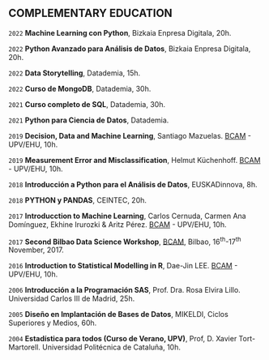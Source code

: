 ## COMPLEMENTARY EDUCATION  

`2022`
**Machine Learning con Python**, Bizkaia Enpresa Digitala, 20h.

`2022`
**Python Avanzado para Análisis de Datos**, Bizkaia Enpresa Digitala, 20h.

`2022`
**Data Storytelling**, Datademia, 15h.

`2022`
**Curso de MongoDB**, Datademia, 30h.

`2021`
**Curso completo de SQL**, Datademia, 30h.

`2021`
**Python para Ciencia de Datos**, Datademia.

`2019`
**Decision, Data and Machine Learning**, Santiago Mazuelas. [BCAM][BCAM] - UPV/EHU, 10h.

`2019`
**Measurement Error and Misclassification**, Helmut Küchenhoff. [BCAM][BCAM] - UPV/EHU, 10h.

`2018`
**Introducción a Python para el Análisis de Datos**, EUSKADinnova, 8h.

`2018`
**PYTHON y PANDAS**, CEINTEC, 20h.  

`2017`
**Introducction to Machine Learning**, Carlos Cernuda, Carmen Ana Domínguez, Ekhine Irurozki & Aritz Pérez. [BCAM][BCAM] - UPV/EHU, 10h.

`2017`
**Second Bilbao Data Science Workshop**, [BCAM][BCAM], Bilbao, 16<SUP>th</SUP>-17<SUP>th</SUP> November, 2017.

`2016`
**Introduction to Statistical Modelling in R**, Dae-Jin LEE. [BCAM][BCAM] - UPV/EHU, 10h.

`2006`
**Introducción a la Programación SAS**, Prof. Dra. Rosa Elvira Lillo. Universidad Carlos III de Madrid, 25h.

`2005`
**Diseño en Implantación de Bases de Datos**, MIKELDI, Ciclos Superiores y Medios, 60h.

`2004`
**Estadística para todos (Curso de Verano, UPV)**, Prof, D. Xavier Tort-Martorell. Universidad Politécnica de Cataluña, 10h.

<!--
`2002`
**Microsoft Visual Basic 6.0**, Centro de Estudios UNITEC, S.L., 60h. 

`2001`
**Microsoft Front Page 2000**, SOFTEC, 20h.


`2001`
**Usos y Abusos de la Estadística (Curso de Verano, UPV)**, Prof, D. Xavier Tort-Martorell. Universidad Politécnica de Cataluña, 10h.

`2000`
**Utilidades de las Matemáticas (Curso de Verano, UPV)**, Prof. D. Antonio Vera. Universidad del País Vasco, 10h.

`2000`
**Matemáticas en el Mundo Real (Curso de Verano, UPV)**, Prof. D. Mikel Lezaun. Universidad del País Vasco, 20h.
--> 

[BCAM]: http://www.bcamath.org/
